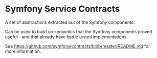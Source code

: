 Symfony Service Contracts
=========================

A set of abstractions extracted out of the Symfony components.

Can be used to build on semantics that the Symfony components proved useful - and that already have battle tested
implementations.

See https://github.com/symfony/contracts/blob/master/README.md for more information.
